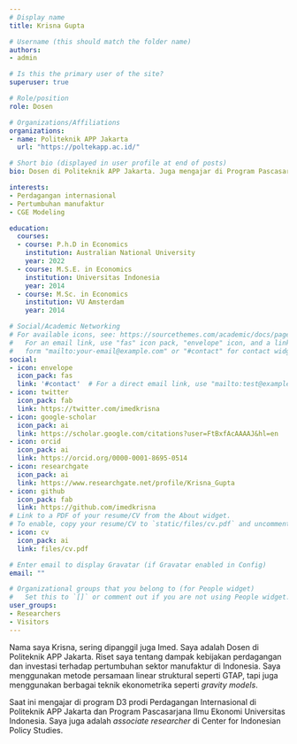 ```yaml
---
# Display name
title: Krisna Gupta

# Username (this should match the folder name)
authors:
- admin

# Is this the primary user of the site?
superuser: true

# Role/position
role: Dosen

# Organizations/Affiliations
organizations:
- name: Politeknik APP Jakarta
  url: "https://poltekapp.ac.id/"

# Short bio (displayed in user profile at end of posts)
bio: Dosen di Politeknik APP Jakarta. Juga mengajar di Program Pascasarjana Universitas Indonesia. Associate researcher di Center for Indonesian Policy Studies. Fokus penelitian tentang dampak kebijakan perdagangan dan investasi terhadap ekonomi Indonesia, terutama sektor manufaktur.

interests:
- Perdagangan internasional
- Pertumbuhan manufaktur
- CGE Modeling

education:
  courses:
  - course: P.h.D in Economics
    institution: Australian National University
    year: 2022
  - course: M.S.E. in Economics
    institution: Universitas Indonesia
    year: 2014
  - course: M.Sc. in Economics
    institution: VU Amsterdam
    year: 2014

# Social/Academic Networking
# For available icons, see: https://sourcethemes.com/academic/docs/page-builder/#icons
#   For an email link, use "fas" icon pack, "envelope" icon, and a link in the
#   form "mailto:your-email@example.com" or "#contact" for contact widget.
social:
- icon: envelope
  icon_pack: fas
  link: '#contact'  # For a direct email link, use "mailto:test@example.org".
- icon: twitter
  icon_pack: fab
  link: https://twitter.com/imedkrisna
- icon: google-scholar
  icon_pack: ai
  link: https://scholar.google.com/citations?user=FtBxfAcAAAAJ&hl=en
- icon: orcid
  icon_pack: ai
  link: https://orcid.org/0000-0001-8695-0514
- icon: researchgate
  icon_pack: ai
  link: https://www.researchgate.net/profile/Krisna_Gupta
- icon: github
  icon_pack: fab
  link: https://github.com/imedkrisna
# Link to a PDF of your resume/CV from the About widget.
# To enable, copy your resume/CV to `static/files/cv.pdf` and uncomment the lines below.
- icon: cv
  icon_pack: ai
  link: files/cv.pdf

# Enter email to display Gravatar (if Gravatar enabled in Config)
email: ""

# Organizational groups that you belong to (for People widget)
#   Set this to `[]` or comment out if you are not using People widget.
user_groups:
- Researchers
- Visitors
---
```


 Nama saya Krisna, sering dipanggil juga Imed. Saya adalah Dosen di Politeknik APP Jakarta. Riset saya tentang dampak kebijakan perdagangan dan investasi terhadap pertumbuhan sektor manufaktur di Indonesia. Saya menggunakan metode persamaan linear struktural seperti GTAP, tapi juga menggunakan berbagai teknik ekonometrika seperti *gravity models*.

 Saat ini mengajar di program D3 prodi Perdagangan Internasional di Politeknik APP Jakarta dan Program Pascasarjana Ilmu Ekonomi Universitas Indonesia. Saya juga adalah _associate researcher_ di Center for Indonesian Policy Studies.
